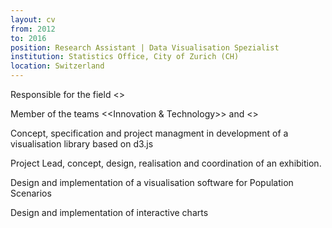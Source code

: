 ```yaml
---
layout: cv
from: 2012
to: 2016
position: Research Assistant | Data Visualisation Spezialist
institution: Statistics Office, City of Zurich (CH)
location: Switzerland
---
```


Responsible for the field <<Data Visualisation>>

Member of the teams <<Innovation & Technology>> and <<Analytics>>

Concept, specification and project managment in development of a visualisation library based on d3.js

Project Lead, concept, design, realisation and coordination of an exhibition.

Design and implementation of a visualisation software for Population Scenarios

Design and implementation of interactive charts



